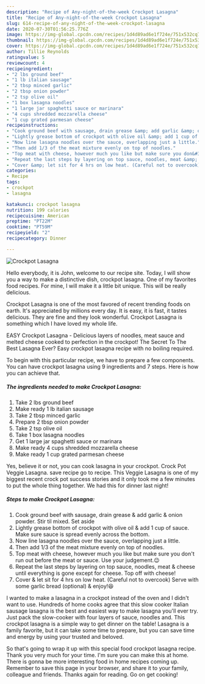 ```yaml
---
description: "Recipe of Any-night-of-the-week Crockpot Lasagna"
title: "Recipe of Any-night-of-the-week Crockpot Lasagna"
slug: 614-recipe-of-any-night-of-the-week-crockpot-lasagna
date: 2020-07-30T01:56:25.776Z
image: https://img-global.cpcdn.com/recipes/1d4d89ad6e1f724e/751x532cq70/crockpot-lasagna-recipe-main-photo.jpg
thumbnail: https://img-global.cpcdn.com/recipes/1d4d89ad6e1f724e/751x532cq70/crockpot-lasagna-recipe-main-photo.jpg
cover: https://img-global.cpcdn.com/recipes/1d4d89ad6e1f724e/751x532cq70/crockpot-lasagna-recipe-main-photo.jpg
author: Tillie Reynolds
ratingvalue: 5
reviewcount: 4
recipeingredient:
- "2 lbs ground beef"
- "1 lb italian sausage"
- "2 tbsp minced garlic"
- "2 tbsp onion powder"
- "2 tsp olive oil"
- "1 box lasagna noodles"
- "1 large jar spaghetti sauce or marinara"
- "4 cups shredded mozzarella cheese"
- "1 cup grated parmesan cheese"
recipeinstructions:
- "Cook ground beef with sausage, drain grease &amp; add garlic &amp; onion powder. Stir til mixed. Set aside"
- "Lightly grease bottom of crockpot with olive oil &amp; add 1 cup of sauce. Make sure sauce is spread evenly across the bottom."
- "Now line lasagna noodles over the sauce, overlapping just a little."
- "Then add 1/3 of the meat mixture evenly on top of noodles."
- "Top meat with cheese, however much you like but make sure you don&#39;t run out before the meat or sauce. Use your judgement.😉"
- "Repeat the last steps by layering on top sauce, noodles, meat &amp; cheese until everything is gone except for cheese. Top off with cheese!"
- "Cover &amp; let sit for 4 hrs on low heat. (Careful not to overcook) Serve with some garlic bread (optional) &amp; enjoy!😆"
categories:
- Recipe
tags:
- crockpot
- lasagna

katakunci: crockpot lasagna 
nutrition: 199 calories
recipecuisine: American
preptime: "PT22M"
cooktime: "PT59M"
recipeyield: "2"
recipecategory: Dinner

---
```



![Crockpot Lasagna](https://img-global.cpcdn.com/recipes/1d4d89ad6e1f724e/751x532cq70/crockpot-lasagna-recipe-main-photo.jpg)

Hello everybody, it is John, welcome to our recipe site. Today, I will show you a way to make a distinctive dish, crockpot lasagna. One of my favorites food recipes. For mine, I will make it a little bit unique. This will be really delicious.

Crockpot Lasagna is one of the most favored of recent trending foods on earth. It's appreciated by millions every day. It is easy, it is fast, it tastes delicious. They are fine and they look wonderful. Crockpot Lasagna is something which I have loved my whole life.

EASY Crockpot Lasagna - Delicious layers of noodles, meat sauce and melted cheese cooked to perfection in the crockpot! The Secret To The Best Lasagna Ever? Easy crockpot lasagna recipe with no boiling required.


To begin with this particular recipe, we have to prepare a few components. You can have crockpot lasagna using 9 ingredients and 7 steps. Here is how you can achieve that.

<!--inarticleads1-->

##### The ingredients needed to make Crockpot Lasagna:

1. Take 2 lbs ground beef
1. Make ready 1 lb italian sausage
1. Take 2 tbsp minced garlic
1. Prepare 2 tbsp onion powder
1. Take 2 tsp olive oil
1. Take 1 box lasagna noodles
1. Get 1 large jar spaghetti sauce or marinara
1. Make ready 4 cups shredded mozzarella cheese
1. Make ready 1 cup grated parmesan cheese


Yes, believe it or not, you can cook lasagna in your crockpot. Crock Pot Veggie Lasagna. save recipe go to recipe. This Veggie Lasagna is one of my biggest recent crock pot success stories and it only took me a few minutes to put the whole thing together. We had this for dinner last night! 

<!--inarticleads2-->

##### Steps to make Crockpot Lasagna:

1. Cook ground beef with sausage, drain grease &amp; add garlic &amp; onion powder. Stir til mixed. Set aside
1. Lightly grease bottom of crockpot with olive oil &amp; add 1 cup of sauce. Make sure sauce is spread evenly across the bottom.
1. Now line lasagna noodles over the sauce, overlapping just a little.
1. Then add 1/3 of the meat mixture evenly on top of noodles.
1. Top meat with cheese, however much you like but make sure you don&#39;t run out before the meat or sauce. Use your judgement.😉
1. Repeat the last steps by layering on top sauce, noodles, meat &amp; cheese until everything is gone except for cheese. Top off with cheese!
1. Cover &amp; let sit for 4 hrs on low heat. (Careful not to overcook) Serve with some garlic bread (optional) &amp; enjoy!😆


I wanted to make a lasagna in a crockpot instead of the oven and I didn&#39;t want to use. Hundreds of home cooks agree that this slow cooker Italian sausage lasagna is the best and easiest way to make lasagna you&#39;ll ever try. Just pack the slow-cooker with four layers of sauce, noodles and. This crockpot lasagna is a simple way to get dinner on the table! Lasagna is a family favorite, but it can take some time to prepare, but you can save time and energy by using your trusted and beloved. 

So that's going to wrap it up with this special food crockpot lasagna recipe. Thank you very much for your time. I'm sure you can make this at home. There is gonna be more interesting food in home recipes coming up. Remember to save this page in your browser, and share it to your family, colleague and friends. Thanks again for reading. Go on get cooking!

